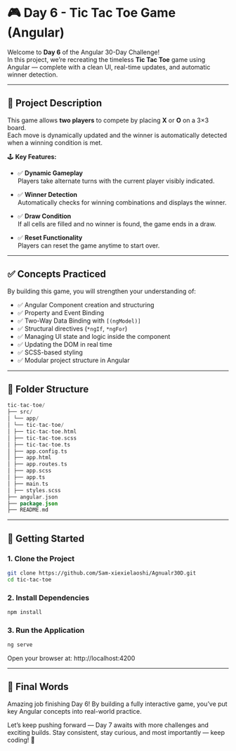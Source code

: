 # 🎮 Day 6 - Tic Tac Toe Game (Angular)

Welcome to **Day 6** of the Angular 30-Day Challenge!  
In this project, we’re recreating the timeless **Tic Tac Toe** game using Angular — complete with a clean UI, real-time updates, and automatic winner detection.

---

## 🧠 Project Description

This game allows **two players** to compete by placing **X** or **O** on a 3×3 board.  
Each move is dynamically updated and the winner is automatically detected when a winning condition is met.

🕹️ **Key Features:**

- ✅ **Dynamic Gameplay**  
  Players take alternate turns with the current player visibly indicated.

- ✅ **Winner Detection**  
  Automatically checks for winning combinations and displays the winner.

- ✅ **Draw Condition**  
  If all cells are filled and no winner is found, the game ends in a draw.

- ✅ **Reset Functionality**  
  Players can reset the game anytime to start over.

---

## ✅ Concepts Practiced

By building this game, you will strengthen your understanding of:

- ✅ Angular Component creation and structuring
- ✅ Property and Event Binding
- ✅ Two-Way Data Binding with `[(ngModel)]`
- ✅ Structural directives (`*ngIf`, `*ngFor`)
- ✅ Managing UI state and logic inside the component
- ✅ Updating the DOM in real time
- ✅ SCSS-based styling
- ✅ Modular project structure in Angular

---

## 📁 Folder Structure

```kotlin
tic-tac-toe/
├── src/
│ └── app/
│ └── tic-tac-toe/
│ ├── tic-tac-toe.html
│ ├── tic-tac-toe.scss
│ ├── tic-tac-toe.ts
│ ├── app.config.ts
│ ├── app.html
│ ├── app.routes.ts
│ ├── app.scss
│ ├── app.ts
│ ├── main.ts
│ ├── styles.scss
├── angular.json
├── package.json
├── README.md
```
---

## 🚀 Getting Started

### 1. Clone the Project

```bash
git clone https://github.com/Sam-xiexielaoshi/Agnualr30D.git
cd tic-tac-toe
```
### 2. Install Dependencies
```bash
npm install
```
### 3. Run the Application
```bash
ng serve
```
Open your browser at: http://localhost:4200

---
## 🎉 Final Words
Amazing job finishing Day 6!
By building a fully interactive game, you’ve put key Angular concepts into real-world practice.

Let’s keep pushing forward — Day 7 awaits with more challenges and exciting builds.
Stay consistent, stay curious, and most importantly — keep coding! 🚀